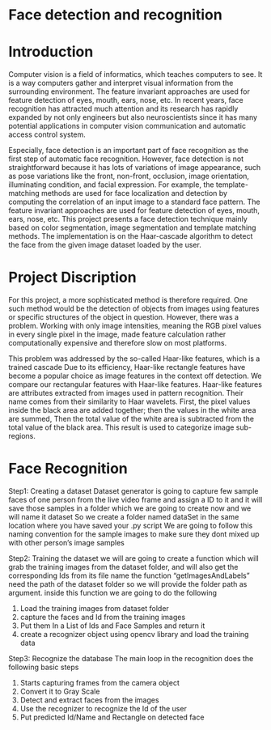 # Face detection and recognition 
# Introduction

Computer vision is a field of informatics, which teaches computers to see. It is a way computers gather and interpret visual information from the surrounding environment. The feature invariant approaches are used for feature detection of eyes, mouth, ears, nose, etc. In recent years, face recognition has attracted much attention and its research has rapidly expanded by not only engineers but also neuroscientists since it has many potential applications in computer vision communication and automatic access control system.

Especially, face detection is an important part of face recognition as the first step of automatic face recognition. However, face detection is not straightforward because it has lots of variations of image appearance, such as pose variations like the front, non-front, occlusion, image orientation, illuminating condition, and facial expression. For example, the template-matching methods are used for face localization and detection by computing the correlation of an input image to a standard face pattern. The feature invariant approaches are used for feature detection of eyes, mouth, ears, nose, etc. This project presents a face detection technique mainly based on color segmentation, image segmentation and template matching methods. The implementation is on the Haar-cascade algorithm to detect the face from the given image dataset loaded by the user.

# Project Discription
For this project, a more sophisticated method is therefore required. One such method would be the detection of objects from images using features or specific structures of the object in question. However, there was a problem. Working with only image intensities, meaning the RGB pixel values in every single pixel in the image, made feature calculation rather computationally expensive and therefore slow on most platforms.

This problem was addressed by the so-called Haar-like features, which is a trained cascade Due to its efficiency, Haar-like rectangle features have become a popular choice as image features in the context off detection. We compare our rectangular features with Haar-like features. Haar-like features are attributes extracted from images used in pattern recognition. Their name comes from their similarity to Haar wavelets. First, the pixel values inside the black area are added together; then the values in the white area are summed, Then the total value of the white area is subtracted from the total value of the black area. This result is used to categorize image sub-regions.

# Face Recognition
Step1: Creating a dataset
 Dataset generator is going to capture few sample faces of one person from the live video frame and assign a ID to it and it will save those samples in a folder which we are going to create now and we will name it dataset
So we create a folder named dataSet in the same location where you have saved your .py script We are going to follow this naming convention for the sample images to make sure they dont mixed up with other person’s image samples

Step2: Training the dataset
 we will are going to create a function which will grab the training images from the dataset folder, and will also get the corresponding Ids from its file name the function “getImagesAndLabels”   need the path of the dataset folder so we will provide the folder path as argument. inside this function we are going to do the following

1. Load the training images from dataset folder
2. capture the faces and Id from the training images
3. Put them In a List of Ids and Face Samples  and return it
4. create a recognizer object using opencv library and load the training data

Step3: Recognize the database
The main loop in the recognition does the following basic steps 
1. Starts capturing frames from the camera object
2. Convert it to Gray Scale
3. Detect and extract faces from the images
4. Use the recognizer to recognize the Id of the user
5. Put predicted Id/Name and Rectangle on detected face
